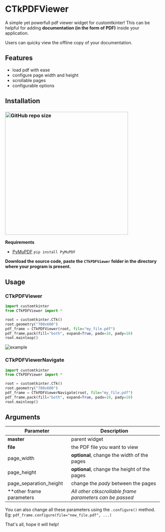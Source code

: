# CTkPDFViewer
A simple yet powerfull pdf viewer widget for customtkinter! This can be helpful for adding **documentation (in the form of PDF)** inside your application. 

Users can quicky view the offline copy of your documentation.

## Features
- load pdf with ease
- configure page width and height
- scrollable pages
- configurable options

## Installation
### [<img alt="GitHub repo size" src="https://img.shields.io/github/repo-size/Akascape/CTkPDFViewer?&color=white&label=Download%20Source%20Code&logo=Python&logoColor=yellow&style=for-the-badge"  width="400">](https://github.com/Akascape/CTkPDFViewer/archive/refs/heads/main.zip)

**Requirements**
- [PyMuPDF](https://pypi.org/project/PyMuPDF/) `pip install PyMuPDF`

**Download the source code, paste the `CTkPDFViewer` folder in the directory where your program is present.**

## Usage
### CTkPDFViewer
```python
import customtkinter
from CTkPDFViewer import *

root = customtkinter.CTk()
root.geometry("700x600")
pdf_frame = CTkPDFViewer(root, file="my_file.pdf")
pdf_frame.pack(fill="both", expand=True, padx=10, pady=10)
root.mainloop()
```

![example](https://github.com/Akascape/CTkPDFViewer/assets/89206401/1324243e-da47-4bd8-af46-cded53cb7b51)

### CTkPDFViewerNavigate
```python
import customtkinter
from CTkPDFViewer import *

root = customtkinter.CTk()
root.geometry("700x600")
pdf_frame = CTkPDFViewerNavigate(root, file="my_file.pdf")
pdf_frame.pack(fill="both", expand=True, padx=10, pady=10)
root.mainloop()
```

## Arguments
| Parameter | Description |
|-----------| ------------|
| **master** | parent widget  |
| **file** | the PDF file you want to view |
| page_width | **optional**, change the width of the pages |
| page_height | **optional**, change the height of the pages |
| page_separation_height | change the _pady_ between the pages |
| **other frame parameters | _All other ctkscrollable frame parameters can be passed_ |

You can also change all these parameters using the `.configure()` method. Eg: `pdf_frame.configure(file="new_file.pdf", ...)`

That's all, hope it will help!
